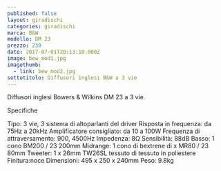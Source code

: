 ```yaml
---
published: false
layout: giradischi
categories: giradischi
marca: B&W
modello: DM 23
prezzo: 230
date: 2017-07-01T20:13:10.000Z
image: bew_mod1.jpg
imagethumb:
  - link: bew_mod2.jpg
sottotitolo: Diffusori inglesi B&W a 3 vie
---
```

Diffusori inglesi Bowers & Wilkins DM 23 a 3 vie.

Specifiche

Tipo: 3 vie, 3 sistema di altoparlanti del driver
Risposta in frequenza: da 75Hz a 20kHz
Amplificatore consigliato: da 10 a 100W
Frequenza di attraversamento: 900, 4500Hz
Impedenza: 8Ω
Sensibilità: 88dB
Basso: 1 cono BM200 / 23 200mm
Midrange: 1 cono di bextrene di x MR80 / 23 80mm
Tweeter: 1 x 26mm TW26SL tessuto di tessuto in poliestere
Finitura:noce
Dimensioni: 495 x 250 x 240mm
Peso: 9.8kg
